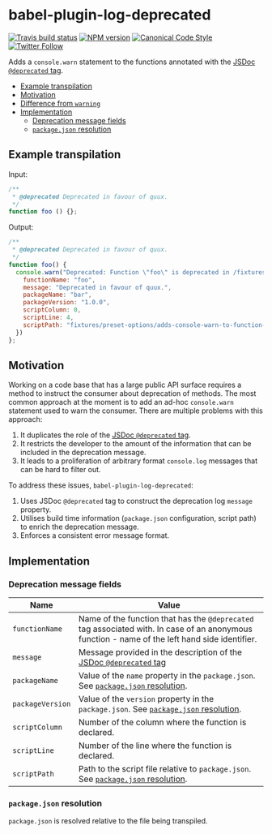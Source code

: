 # babel-plugin-log-deprecated

[![Travis build status](http://img.shields.io/travis/gajus/babel-plugin-log-deprecated/master.svg?style=flat-square)](https://travis-ci.org/gajus/babel-plugin-log-deprecated)
[![NPM version](http://img.shields.io/npm/v/babel-plugin-log-deprecated.svg?style=flat-square)](https://www.npmjs.org/package/babel-plugin-log-deprecated)
[![Canonical Code Style](https://img.shields.io/badge/code%20style-canonical-blue.svg?style=flat-square)](https://github.com/gajus/canonical)
[![Twitter Follow](https://img.shields.io/twitter/follow/kuizinas.svg?style=social&label=Follow)](https://twitter.com/kuizinas)

Adds a `console.warn` statement to the functions annotated with the [JSDoc `@deprecated` tag](http://usejsdoc.org/tags-deprecated.html).

* [Example transpilation](#example-transpilation)
* [Motivation](#motivation)
* [Difference from `warning`](#difference-from-warning)
* [Implementation](#implementation)
  * [Deprecation message fields](#deprecation-message-filds)
  * [`package.json` resolution](#packagejson-resolution)

## Example transpilation

Input:

```js
/**
 * @deprecated Deprecated in favour of quux.
 */
function foo () {};

```

Output:

```js
/**
 * @deprecated Deprecated in favour of quux.
 */
function foo() {
  console.warn("Deprecated: Function \"foo\" is deprecated in /fixtures/preset-options/adds-console-warn-to-function-declaration/actual.js on line 4", {
    functionName: "foo",
    message: "Deprecated in favour of quux.",
    packageName: "bar",
    packageVersion: "1.0.0",
    scriptColumn: 0,
    scriptLine: 4,
    scriptPath: "fixtures/preset-options/adds-console-warn-to-function-declaration/actual.js"
  })
};

```

## Motivation

Working on a code base that has a large public API surface requires a method to instruct the consumer about deprecation of methods. The most common approach at the moment is to add an ad-hoc `console.warn` statement used to warn the consumer. There are multiple problems with this approach:

1. It duplicates the role of the [JSDoc `@deprecated` tag](http://usejsdoc.org/tags-deprecated.html).
1. It restricts the developer to the amount of the information that can be included in the deprecation message.
1. It leads to a proliferation of arbitrary format `console.log` messages that can be hard to filter out.

To address these issues, `babel-plugin-log-deprecated`:

1. Uses JSDoc `@deprecated` tag to construct the deprecation log `message` property.
1. Utilises build time information (`package.json` configuration, script path) to enrich the deprecation message.
1. Enforces a consistent error message format.

## Implementation

### Deprecation message fields

|Name|Value|
|---|---|
|`functionName`|Name of the function that has the `@deprecated` tag associated with. In case of an anonymous function - name of the left hand side identifier.|
|`message`|Message provided in the description of the [JSDoc `@deprecated` tag](http://usejsdoc.org/tags-deprecated.html)|
|`packageName`|Value of the `name` property in the `package.json`. See [`package.json` resolution](#packagejson-resolution).|
|`packageVersion`|Value of the `version` property in the `package.json`. See [`package.json` resolution](#packagejson-resolution).|
|`scriptColumn`|Number of the column where the function is declared.|
|`scriptLine`|Number of the line where the function is declared.|
|`scriptPath`|Path to the script file relative to `package.json`. See [`package.json` resolution](#packagejson-resolution).|

### `package.json` resolution

`package.json` is resolved relative to the file being transpiled.
